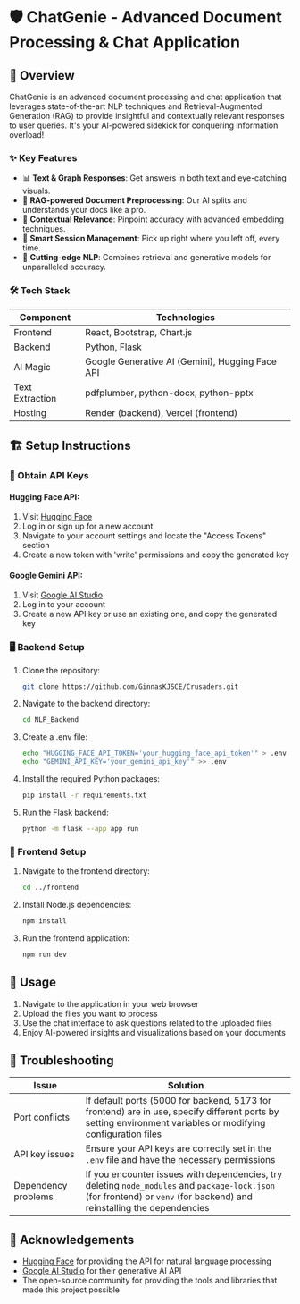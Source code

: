 # 🛡️ ChatGenie - Advanced Document Processing & Chat Application

## 🚀 Overview

ChatGenie is an advanced document processing and chat application that leverages state-of-the-art NLP techniques and Retrieval-Augmented Generation (RAG) to provide insightful and contextually relevant responses to user queries. It's your AI-powered sidekick for conquering information overload!

### ✨ Key Features

- 📊 **Text & Graph Responses**: Get answers in both text and eye-catching visuals.
- 🧠 **RAG-powered Document Preprocessing**: Our AI splits and understands your docs like a pro.
- 🎯 **Contextual Relevance**: Pinpoint accuracy with advanced embedding techniques.
- 💾 **Smart Session Management**: Pick up right where you left off, every time.
- 🔬 **Cutting-edge NLP**: Combines retrieval and generative models for unparalleled accuracy.

### 🛠️ Tech Stack

| Component | Technologies |
|-----------|--------------|
| Frontend  | React, Bootstrap, Chart.js |
| Backend   | Python, Flask |
| AI Magic  | Google Generative AI (Gemini), Hugging Face API |
| Text Extraction | pdfplumber, python-docx, python-pptx |
| Hosting   | Render (backend), Vercel (frontend) |

## 🏗️ Setup Instructions

### 🔑 Obtain API Keys

#### Hugging Face API:
1. Visit [Hugging Face](https://huggingface.co/)
2. Log in or sign up for a new account
3. Navigate to your account settings and locate the "Access Tokens" section
4. Create a new token with 'write' permissions and copy the generated key

#### Google Gemini API:
1. Visit [Google AI Studio](https://aistudio.google.com/app/apikey)
2. Log in to your account
3. Create a new API key or use an existing one, and copy the generated key

### 🖥️ Backend Setup

1. Clone the repository:
   ```bash
   git clone https://github.com/GinnasKJSCE/Crusaders.git
   ```

2. Navigate to the backend directory:
   ```bash
   cd NLP_Backend
   ```

3. Create a .env file:
   ```bash
   echo "HUGGING_FACE_API_TOKEN='your_hugging_face_api_token'" > .env
   echo "GEMINI_API_KEY='your_gemini_api_key'" >> .env
   ```

4. Install the required Python packages:
   ```bash
   pip install -r requirements.txt
   ```

5. Run the Flask backend:
   ```bash
   python -m flask --app app run
   ```

### 🎨 Frontend Setup

1. Navigate to the frontend directory:
   ```bash
   cd ../frontend
   ```

2. Install Node.js dependencies:
   ```bash
   npm install
   ```

3. Run the frontend application:
   ```bash
   npm run dev
   ```

## 🚀 Usage

1. Navigate to the application in your web browser
2. Upload the files you want to process
3. Use the chat interface to ask questions related to the uploaded files
4. Enjoy AI-powered insights and visualizations based on your documents

## 🐛 Troubleshooting

| Issue | Solution |
|-------|----------|
| Port conflicts | If default ports (5000 for backend, 5173 for frontend) are in use, specify different ports by setting environment variables or modifying configuration files |
| API key issues | Ensure your API keys are correctly set in the `.env` file and have the necessary permissions |
| Dependency problems | If you encounter issues with dependencies, try deleting `node_modules` and `package-lock.json` (for frontend) or `venv` (for backend) and reinstalling the dependencies |

## 👏 Acknowledgements

- [Hugging Face](https://huggingface.co/) for providing the API for natural language processing
- [Google AI Studio](https://aistudio.google.com/) for their generative AI API
- The open-source community for providing the tools and libraries that made this project possible
